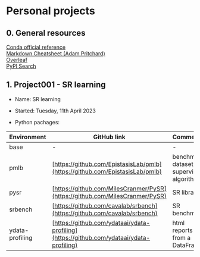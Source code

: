 # Personal projects

## 0. General resources

[Conda official reference](https://docs.conda.io/en/latest/index.html)<br>
[Markdown Cheatsheet (Adam Pritchard)](https://github.com/adam-p/markdown-here/wiki/Markdown-Cheatsheet)<br>
[Overleaf](https://www.overleaf.com/)<br>
[PyPI Search](https://pypi.org/)

## 1. Project001 - SR learning

- Name: SR learning

- Started: Tuesday, 11th April 2023

- Python pachages:

| Environment     | GitHub link                                                                              | Comments                                   |
| --------------- |------------------------------------------------------------------------------------------| -------------------------------------------|
| base            | -                                                                                        | -                                          |
| pmlb            | [https://github.com/EpistasisLab/pmlb](https://github.com/EpistasisLab/pmlb)             | benchmark dataset of supervised algorithms |
| pysr            | [https://github.com/MilesCranmer/PySR](https://github.com/MilesCranmer/PySR)             | SR library                                 |
| srbench         | [https://github.com/cavalab/srbench](https://github.com/cavalab/srbench)                 | SR benchmark                               |
| ydata-profiling | [https://github.com/ydataai/ydata-profiling](https://github.com/ydataai/ydata-profiling) | html reports from a DataFrame              |

